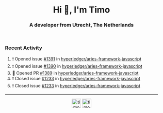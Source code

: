 <h1 align="center">Hi 👋, I'm Timo</h1>
<h3 align="center">A developer from Utrecht, The Netherlands</h3>
<br/>
<!-- https://github.com/rahuldkjain/github-profile-readme-generator --!>

<!--  <p align="left"><img src="https://github-readme-stats.vercel.app/api?username=timoglastra&show_icons=true&count_private=true&" alt="timoglastra" /></p> --!>

<!--
Github language stats
<p align="left"><img src="https://github-readme-stats.vercel.app/api/top-langs/?username=timoglastra&layout=compact" alt="timoglastra" /><p>
-->

<!-- Codestats language stats -->
<!-- <p align="left"><img src="https://codestats-readme.vercel.app/api/top-langs/?username=timoglastra&layout=compact&language_count=12" alt="timoglastra" /><p>    --!>
  
<h3>Recent Activity</h3>

<!--START_SECTION:activity-->
1. ❗️ Opened issue [#1391](https://github.com/hyperledger/aries-framework-javascript/issues/1391) in [hyperledger/aries-framework-javascript](https://github.com/hyperledger/aries-framework-javascript)
2. ❗️ Opened issue [#1390](https://github.com/hyperledger/aries-framework-javascript/issues/1390) in [hyperledger/aries-framework-javascript](https://github.com/hyperledger/aries-framework-javascript)
3. 💪 Opened PR [#1389](https://github.com/hyperledger/aries-framework-javascript/pull/1389) in [hyperledger/aries-framework-javascript](https://github.com/hyperledger/aries-framework-javascript)
4. ❗️ Closed issue [#1233](https://github.com/hyperledger/aries-framework-javascript/issues/1233) in [hyperledger/aries-framework-javascript](https://github.com/hyperledger/aries-framework-javascript)
5. ❗️ Closed issue [#1233](https://github.com/hyperledger/aries-framework-javascript/issues/1233) in [hyperledger/aries-framework-javascript](https://github.com/hyperledger/aries-framework-javascript)
<!--END_SECTION:activity-->

---

<p align="center">
<a href="https://twitter.com/timoglastra" target="blank"><img align="center" src="https://cdn.jsdelivr.net/npm/simple-icons@3.0.1/icons/twitter.svg" alt="timoglastra" height="30" width="30" /></a>
<a href="https://linkedin.com/in/timoglastra" target="blank"><img align="center" src="https://cdn.jsdelivr.net/npm/simple-icons@3.0.1/icons/linkedin.svg" alt="timoglastra" height="30" width="30" /></a>
</p>



